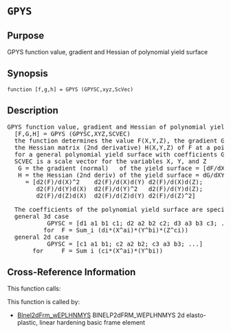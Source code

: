 
<!-- <a name="_top"></a>
<div><a href="../../_index.md">Home</a> &gt;  <a href="#">latest</a> &gt; <a href="_index.md">Element_Library</a> &gt; GPYS.m</div> -->

<!--<table width="100%"><tr><td align="left"><a href="../../_index.md"><img alt="<" border="0" src="../../left.png">&nbsp;Master index</a></td>
<td align="right"><a href="_index.md">Index for latest\Element_Library&nbsp;<img alt=">" border="0" src="../../right.png"></a></td></tr></table>-->
# `GPYS`
<!-- <h1>GPYS
</h1> -->

## <a name="_name"></a>Purpose

<!-- <h2 id="purpose"><a name="_name"></a>Purpose</h2> -->

GPYS function value, gradient and Hessian of polynomial yield surface

<!-- <div class="box"><strong>GPYS function value, gradient and Hessian of polynomial yield surface</strong></div> -->

## <a name="_synopsis"></a>Synopsis

`function [f,g,h] = GPYS (GPYSC,xyz,ScVec)` 
## <a name="_description"></a>Description

<pre class="comment">GPYS function value, gradient and Hessian of polynomial yield surface    
  [F,G,H] = GPYS (GPYSC,XYZ,SCVEC)
  the function determines the value F(X,Y,Z), the gradient G(X,Y,Z), and
  the Hessian matrix (2nd derivative) H(X,Y,Z) of F at a point XYZ
  for a general polynomial yield surface with coefficients GPYSC
  SCVEC is a scale vector for the variables X, Y, and Z
   G = the gradient (normal)   of the yield surface = [dF/dX; dF/dY; dF/dZ]
   H = the Hessian (2nd deriv) of the yield surface = dG/dXYZ
     = [d2(F)/d(X)^2    d2(F)/d(X)d(Y) d2(F)/d(X)d(Z);
        d2(F)/d(Y)d(X)  d2(F)/d(Y)^2   d2(F)/d(Y)d(Z);
        d2(F)/d(Z)d(X)  d2(F)/d(Z)d(Y) d2(F)/d(Z)^2]

  The coefficients of the polynomial yield surface are specified as follows
  general 3d case
           GPYSC = [d1 a1 b1 c1; d2 a2 b2 c2; d3 a3 b3 c3; ...]
          for  F = Sum_i (di*(X^ai)*(Y^bi)*(Z^ci))
  general 2d case
           GPYSC = [c1 a1 b1; c2 a2 b2; c3 a3 b3; ...]
       for     F = Sum_i (ci*(X^ai)*(Y^bi))</pre>
<!-- <div class="fragment"><pre class="comment">GPYS function value, gradient and Hessian of polynomial yield surface    
  [F,G,H] = GPYS (GPYSC,XYZ,SCVEC)
  the function determines the value F(X,Y,Z), the gradient G(X,Y,Z), and
  the Hessian matrix (2nd derivative) H(X,Y,Z) of F at a point XYZ
  for a general polynomial yield surface with coefficients GPYSC
  SCVEC is a scale vector for the variables X, Y, and Z
   G = the gradient (normal)   of the yield surface = [dF/dX; dF/dY; dF/dZ]
   H = the Hessian (2nd deriv) of the yield surface = dG/dXYZ
     = [d2(F)/d(X)^2    d2(F)/d(X)d(Y) d2(F)/d(X)d(Z);
        d2(F)/d(Y)d(X)  d2(F)/d(Y)^2   d2(F)/d(Y)d(Z);
        d2(F)/d(Z)d(X)  d2(F)/d(Z)d(Y) d2(F)/d(Z)^2]

  The coefficients of the polynomial yield surface are specified as follows
  general 3d case
           GPYSC = [d1 a1 b1 c1; d2 a2 b2 c2; d3 a3 b3 c3; ...]
          for  F = Sum_i (di*(X^ai)*(Y^bi)*(Z^ci))
  general 2d case
           GPYSC = [c1 a1 b1; c2 a2 b2; c3 a3 b3; ...]
       for     F = Sum_i (ci*(X^ai)*(Y^bi))</pre></div> -->

<!-- crossreference -->
## <a name="_cross"></a>Cross-Reference Information

This function calls:
<ul style="list-style-image:url(../../matlabicon.gif)">
</ul>
This function is called by:
<ul style="list-style-image:url(../../matlabicon.gif)">
<li><a href="BInel2dFrm_wEPLHNMYS.md" class="code" title="function BElemResp = BInel2dFrm_wEPLHNMYS (action,L,BElemData,BElemState)">BInel2dFrm_wEPLHNMYS</a>	BINELP2dFRM_WEPLHNMYS 2d elasto-plastic, linear hardening basic frame element</li></ul>
<!-- crossreference -->




<!-- <hr><address>Generated on Thu 28-Jan-2021 18:22:44 by <strong><a href="http://www.artefact.tk/software/matlab/m2html/" title="Matlab Documentation in HTML">m2html</a></strong> &copy; 2005</address> -->